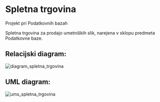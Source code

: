 # Spletna trgovina
Projekt pri Podatkovnih bazah 

Spletna trgovina za prodajo umetniških slik, narejena v sklopu predmeta Podatkovne baze.


## Relacijski diagram:

![diagram_spletna_trgovina](https://user-images.githubusercontent.com/13337783/34355370-fe076456-ea34-11e7-9b33-a6e5c84331f2.jpg)

## UML diagram:
![ums_spletna_trgovina](https://user-images.githubusercontent.com/13337783/34249455-1485e86e-e63a-11e7-95c9-ff01011d3ffd.png)
